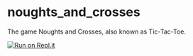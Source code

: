 # noughts_and_crosses
The game Noughts and Crosses, also known as Tic-Tac-Toe.

[![Run on Repl.it](https://repl.it/badge/github/brussels-sprout/noughts_and_crosses)](https://repl.it/github/brussels-sprout/noughts_and_crosses)
